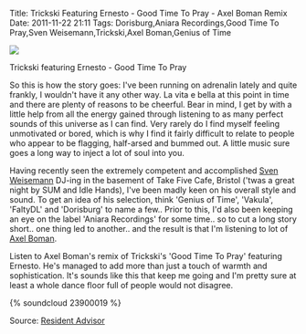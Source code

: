 Title: Trickski Featuring Ernesto - Good Time To Pray - Axel Boman Remix
Date: 2011-11-22 21:11
Tags: Dorisburg,Aniara Recordings,Good Time To Pray,Sven Weisemann,Trickski,Axel Boman,Genius of Time


![](/images/Tricksi_GoodTimeToPray_Artwork.jpg)

Trickski featuring Ernesto - Good Time To Pray
 
So this is how the story goes: I've been running on adrenalin lately
and quite frankly, I wouldn't have it any other way. La vita e bella
at this point in time and there are plenty of reasons to be
cheerful. Bear in mind, I get by with a little help from all the
energy gained through listening to as many perfect sounds of this
universe as I can find. Very rarely do I find myself feeling
unmotivated or bored, which is why I find it fairly difficult to
relate to people who appear to be flagging, half-arsed and bummed
out. A little music sure goes a long way to inject a lot of soul into
you.

Having recently seen the extremely competent and accomplished
[Sven Weisemann](http://www.svenweisemann.com/) DJ-ing in the basement
of Take Five Cafe, Bristol ('twas a great night by SUM and Idle
Hands), I've been madly keen on his overall style and sound. To get an
idea of his selection, think 'Genius of Time', 'Vakula', 'FaltyDL' and
'Dorisburg' to name a few.. Prior to this, I'd also been keeping an
eye on the label 'Aniara Recordings' for some time.. so to cut a long
story short.. one thing led to another.. and the result is that I'm
listening to lot of
[Axel Boman](http://www.residentadvisor.net/dj/axelboman).
 
Listen to Axel Boman's remix of Trickski's 'Good Time To Pray'
featuring Ernesto. He's managed to add more than just a touch of
warmth and sophistication. It's sounds like this that keep me going
and I'm pretty sure at least a whole dance floor full of people would
not disagree.
  
{% soundcloud 23900019 %}
 
Source: [Resident Advisor](http://www.residentadvisor.net/dj/trickski)
